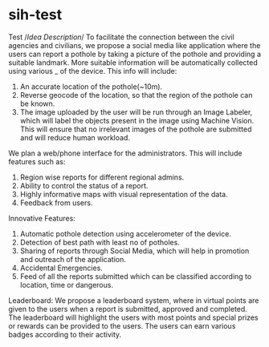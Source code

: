 # sih-test
Test
/*Idea Description*/
To facilitate the connection between the civil agencies and civilians, we propose a social media like application where the users can report a pothole by taking a picture of the pothole and providing a suitable landmark. More suitable information will be automatically collected using various _ of the device. This info will include:
1. An accurate location of the pothole(~10m).
2. Reverse geocode of the location, so that the region of the pothole can be known.
3. The image uploaded by the user will be run through an Image Labeler, which will label the objects present in the image using Machine Vision. This will ensure that no irrelevant images of the pothole are submitted and will reduce human workload.

We plan a web/phone interface for the administrators. This will include features such as:
1. Region wise reports for different regional admins.
2. Ability to control the status of a report.
2. Highly informative maps with visual representation of the data.
3. Feedback from users.

Innovative Features:

1. Automatic pothole detection using accelerometer of the device.
2. Detection of best path with least no of potholes.
3. Sharing of reports through Social Media, which will help in promotion and outreach of the application.
4. Accidental Emergencies.
5. Feed of all the reports submitted which can be classified according to location, time or dangerous.

Leaderboard:
We propose a leaderboard system, where in virtual points are given to the users when a report is submitted, approved and completed. The leaderboard will highlight the users with most points and special prizes or rewards can be provided to the users. The users can earn various badges according to their activity.

